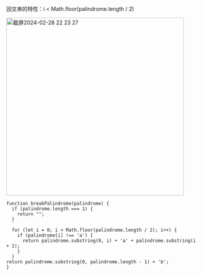 回文串的特性：i < Math.floor(palindrome.length / 2)       

<img width="469" alt="截屏2024-02-28 22 23 27" src="https://github.com/xkong-study/gucheng_algorithm/assets/100473178/0b36d4c6-453b-4bdc-9796-81dfa31888e6">

```code
function breakPalindrome(palindrome) {
  if (palindrome.length === 1) {
    return "";
  }

  for (let i = 0; i < Math.floor(palindrome.length / 2); i++) {
    if (palindrome[i] !== 'a') {
      return palindrome.substring(0, i) + 'a' + palindrome.substring(i + 1);
    }
  }
return palindrome.substring(0, palindrome.length - 1) + 'b';
}
```
